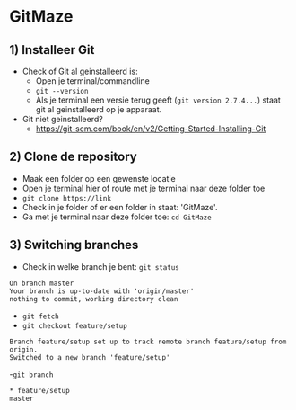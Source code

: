 # GitMaze
## 1) Installeer Git
  - Check of Git al geinstalleerd is:
      - Open je terminal/commandline
      - ```git --version```
      - Als je terminal een versie terug geeft (```git version 2.7.4...```) staat git al geinstalleerd op je apparaat.
  - Git niet geinstalleerd? 
      - https://git-scm.com/book/en/v2/Getting-Started-Installing-Git

## 2) Clone de repository
  - Maak een folder op een gewenste locatie
  - Open je terminal hier of route met je terminal naar deze folder toe
  - ```git clone https://link```
  - Check in je folder of er een folder in staat: 'GitMaze'.
  - Ga met je terminal naar deze folder toe: ```cd GitMaze```

## 3) Switching branches
  - Check in welke branch je bent: ```git status```

```{r, engine='bash', count_lines} 
On branch master
Your branch is up-to-date with 'origin/master'
nothing to commit, working directory clean
```
  - ```git fetch```
  - ```git checkout feature/setup```

```{r, engine='bash', count_lines}
Branch feature/setup set up to track remote branch feature/setup from origin.
Switched to a new branch 'feature/setup'
```
  -```git branch```<br/>
  
```* feature/setup```<br/>
```master ```<br/>




